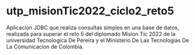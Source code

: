 # utp_misionTic2022_ciclo2_reto5
Aplicacion JDBC que realiza consultas simples en una base de datos, realizada para superar 
el reto 5 del diplomado Mision Tic 2022 de la universidad Tecnologica De Pereira y el 
Ministerio De Las Tecnologias De La Comunicacion de Colombia. 

